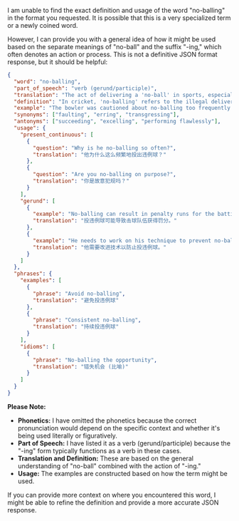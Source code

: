 I am unable to find the exact definition and usage of the word "no-balling" in the format you requested. It is possible that this is a very specialized term or a newly coined word.

However, I can provide you with a general idea of how it might be used based on the separate meanings of "no-ball" and the suffix "-ing," which often denotes an action or process. This is not a definitive JSON format response, but it should be helpful:

```json
{
  "word": "no-balling",
  "part_of_speech": "verb (gerund/participle)",
  "translation": "The act of delivering a 'no-ball' in sports, especially cricket; or, metaphorically, the act of making a significant error or fault.",
  "definition": "In cricket, 'no-balling' refers to the illegal delivery of a ball, often due to the bowler's foot faulting. More broadly, it can describe the process or action of committing a 'no-ball' like error in any context.",
  "example": "The bowler was cautioned about no-balling too frequently. / The project manager was accused of no-balling the presentation by including misleading data.",
  "synonyms": ["faulting", "erring", "transgressing"],
  "antonyms": ["succeeding", "excelling", "performing flawlessly"],
  "usage": {
    "present_continuous": [
      {
        "question": "Why is he no-balling so often?",
        "translation": "他为什么这么频繁地投出违例球？"
      },
      {
        "question": "Are you no-balling on purpose?",
        "translation": "你是故意犯规吗？"
      }
    ],
    "gerund": [
      {
        "example": "No-balling can result in penalty runs for the batting team.",
        "translation": "投违例球可能导致击球队伍获得罚分。"
      },
      {
        "example": "He needs to work on his technique to prevent no-balling.",
        "translation": "他需要改进技术以防止投违例球。"
      }
    ]
  },
  "phrases": {
    "examples": [
      {
        "phrase": "Avoid no-balling",
        "translation": "避免投违例球"
      },
      {
        "phrase": "Consistent no-balling",
        "translation": "持续投违例球"
      }
    ],
    "idioms": [
      {
        "phrase": "No-balling the opportunity",
        "translation": "错失机会 (比喻)"
      }
    ]
  }
}
```

**Please Note:**

*   **Phonetics:** I have omitted the phonetics because the correct pronunciation would depend on the specific context and whether it's being used literally or figuratively.
*   **Part of Speech:** I have listed it as a verb (gerund/participle) because the "-ing" form typically functions as a verb in these cases.
*   **Translation and Definition:** These are based on the general understanding of "no-ball" combined with the action of "-ing."
*   **Usage:** The examples are constructed based on how the term might be used.

If you can provide more context on where you encountered this word, I might be able to refine the definition and provide a more accurate JSON response. 